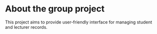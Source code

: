 # About the group project

This project aims to provide user-friendly interface for managing student and lecturer records.
